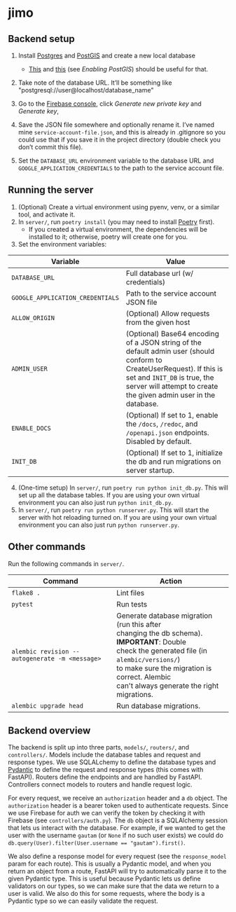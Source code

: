 # jimo

## Backend setup

1. Install [Postgres](https://www.postgresql.org/) and [PostGIS](https://postgis.net/) and create a new local database
    - [This](https://www.postgresql.org/docs/9.1/tutorial-createdb.html) and [this](https://postgis.net/install/) (see *Enabling PostGIS*) should be useful for that.

2. Take note of the database URL. It’ll be something like "postgresql://user@localhost/database_name"
3. Go to the [Firebase console](https://console.firebase.google.com/project/goodplaces-app/settings/serviceaccounts/adminsdk), click *Generate new private key* and *Generate key*,
4. Save the JSON file somewhere and optionally rename it. I’ve named mine `service-account-file.json`, and this is already in .gitignore so you could use that if you save it in the project directory (double check you don’t commit this file).
5. Set the `DATABASE_URL` environment variable to the database URL and `GOOGLE_APPLICATION_CREDENTIALS` to the path to the service account file.

## Running the server

1. (Optional) Create a virtual environment using pyenv, venv, or a similar tool, and activate it.
2. In `server/`, run `poetry install` (you may need to install [Poetry](https://python-poetry.org/) first).
    - If you created a virtual environment, the dependencies will be installed to it; otherwise, poetry will create one for you.
3. Set the environment variables:

Variable | Value
---|---
`DATABASE_URL` | Full database url (w/ credentials)
`GOOGLE_APPLICATION_CREDENTIALS` | Path to the service account JSON file
`ALLOW_ORIGIN` | (Optional) Allow requests from the given host
`ADMIN_USER` | (Optional) Base64 encoding of a JSON string of the default admin user (should conform to CreateUserRequest). If this is set and `INIT_DB` is true, the server will attempt to create the given admin user in the database.
`ENABLE_DOCS` | (Optional) If set to 1, enable the `/docs`, `/redoc`, and `/openapi.json` endpoints. Disabled by default.
`INIT_DB` | (Optional) If set to 1, initialize the db and run migrations on server startup.

4. (One-time setup) In `server/`, run `poetry run python init_db.py`. This will set up all the database tables. If you are using your own virtual environment you can also just run `python init_db.py`.
5. In `server/`, run `poetry run python runserver.py`. This will start the server with hot reloading turned on. If you are using your own virtual environment you can also just run `python runserver.py`.


## Other commands

Run the following commands in `server/`.

Command | Action
---|---
`flake8 .` | Lint files
`pytest` | Run tests
`alembic revision --autogenerate -m <message>` | Generate database migration (run this after <br /> changing the db schema). **IMPORTANT**: Double <br /> check the generated file (in `alembic/versions/`) <br /> to make sure the migration is correct. Alembic <br /> can't always generate the right migrations.
`alembic upgrade head` | Run database migrations.


## Backend overview

The backend is split up into three parts, `models/`, `routers/`, and `controllers/`. Models include the database tables and request and response types. We use SQLALchemy to define the database types and [Pydantic](https://pydantic-docs.helpmanual.io/) to define the request and response types (this comes with FastAPI). Routers define the endpoints and are handled by FastAPI. Controllers connect models to routers and handle request logic.

For every request, we receive an `authorization` header and a `db` object. The `authorization` header is a bearer token used to authenticate requests. Since we use Firebase for auth we can verify the token by checking it with Firebase (see `controllers/auth.py`). The `db` object is a SQLAlchemy session that lets us interact with the database. For example, if we wanted to get the user with the username `gautam` (or `None` if no such user exists) we could do `db.query(User).filter(User.username == "gautam").first()`.

We also define a response model for every request (see the `response_model` param for each route). This is usually a Pydantic model, and when you return an object from a route, FastAPI will try to automatically parse it to the given Pydantic type. This is useful because Pydantic lets us define validators on our types, so we can make sure that the data we return to a user is valid. We also do this for some requests, where the body is a Pydantic type so we can easily validate the request.
